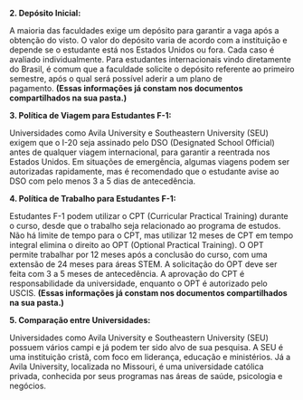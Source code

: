 **2. Depósito Inicial:**

A maioria das faculdades exige um depósito para garantir a vaga após a obtenção do visto. O valor do depósito varia de acordo com a instituição e depende se o estudante está nos Estados Unidos ou fora. Cada caso é avaliado individualmente. Para estudantes internacionais vindo diretamente do Brasil, é comum que a faculdade solicite o depósito referente ao primeiro semestre, após o qual será possível aderir a um plano de pagamento. **(Essas informações já constam nos documentos compartilhados na sua pasta.)**

**3. Política de Viagem para Estudantes F-1:**

Universidades como Avila University e Southeastern University (SEU) exigem que o I-20 seja assinado pelo DSO (Designated School Official) antes de qualquer viagem internacional, para garantir a reentrada nos Estados Unidos. Em situações de emergência, algumas viagens podem ser autorizadas rapidamente, mas é recomendado que o estudante avise ao DSO com pelo menos 3 a 5 dias de antecedência.

**4. Política de Trabalho para Estudantes F-1:**

Estudantes F-1 podem utilizar o CPT (Curricular Practical Training) durante o curso, desde que o trabalho seja relacionado ao programa de estudos. Não há limite de tempo para o CPT, mas utilizar 12 meses de CPT em tempo integral elimina o direito ao OPT (Optional Practical Training). O OPT permite trabalhar por 12 meses após a conclusão do curso, com uma extensão de 24 meses para áreas STEM. A solicitação do OPT deve ser feita com 3 a 5 meses de antecedência. A aprovação do CPT é responsabilidade da universidade, enquanto o OPT é autorizado pelo USCIS. **(Essas informações já constam nos documentos compartilhados na sua pasta.)**

**5. Comparação entre Universidades:**

Universidades como Avila University e Southeastern University (SEU) possuem vários campi e já podem ter sido alvo de sua pesquisa. A SEU é uma instituição cristã, com foco em liderança, educação e ministérios. Já a Avila University, localizada no Missouri, é uma universidade católica privada, conhecida por seus programas nas áreas de saúde, psicologia e negócios.